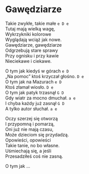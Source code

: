 # Gawędziarze

Takie zwykłe, takie małe  `e D e`  
Tutaj mają wielką wagę,  
Wykrzykniki kolorowe  
Wyglądają wciąż jak nowe.  
Gawędziarze, gawędziarze  
Odgrzebują stare sprawy  
Przy ognisku i przy kawie  
Nieciekawe i ciekawe.  

O tym jak kiedyś w górach  `e D`  
„Na pomoc” ktoś krzyczał głośno.  `D e`  
O tym jak na Mazurach  `e D`  
Ktoś złamał wiosło.  `D e`  
O tym jak patyk trzasnął  `G D`  
Gdy wiatr za mocno dmuchał.  `a e`  
I chyba każdy już zasnął  `G D`  
A tylko autor słuchał.  `a e`  

Oczy szerzej się otworzą  
I przypomną i pomarzą,  
Oni już nie mają czasu,  
Może dzieciom się przydadzą.  
Opowieści, opowieści  
Takie tanie, no bo własne.  
Uśmiechają się, a jeśli  
Przesadziłeś coś nie zasną.  

O tym jak …